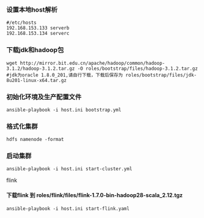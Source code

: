 ### 设置本地host解析
```
#/etc/hosts
192.168.153.133 serverb
192.168.153.134 serverc
```

### 下载jdk和hadoop包
```
wget http://mirror.bit.edu.cn/apache/hadoop/common/hadoop-3.1.2/hadoop-3.1.2.tar.gz -O roles/bootstrap/files/hadoop-3.1.2.tar.gz
#jdk为oracle 1.8.0_201,请自行下载，下载后保存为 roles/bootstrap/files/jdk-8u201-linux-x64.tar.gz
```

### 初始化环境及生产配置文件
```
ansible-playbook -i host.ini bootstrap.yml
```

### 格式化集群
```
hdfs namenode -format
```

### 启动集群
```
ansible-playbook -i host.ini start-cluster.yml
```

flink

#### 下载flink 到 roles/flink/files/flink-1.7.0-bin-hadoop28-scala_2.12.tgz
```
ansible-playbook -i host.ini start-flink.yaml
```